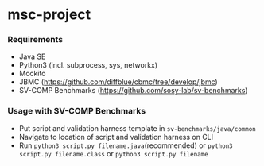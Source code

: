 # msc-project

### Requirements
- Java SE
- Python3 (incl. subprocess, sys, networkx)
- Mockito
- JBMC (https://github.com/diffblue/cbmc/tree/develop/jbmc)
- SV-COMP Benchmarks (https://github.com/sosy-lab/sv-benchmarks)

### Usage with SV-COMP Benchmarks
- Put script and validation harness template in `sv-benchmarks/java/common`
- Navigate to location of script and validation harness on CLI
- Run `python3 script.py filename.java`(recommended) or `python3 script.py filename.class` or `python3 script.py filename`
